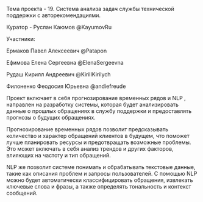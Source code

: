Тема проекта - 19. Система анализа задач службы технической поддержки с авторекомендациями.

Куратор - Руслан Каюмов @KayumovRu

Участники: 

Ермаков Павел Алексеевич @Patapon

Ефимова Елена Сергеевна @ElenaSergeevna

Рудаш Кирилл Андреевич @KirillKirilych

Филоненко Феодосия Юрьевна @andiefreude

Проект включает в себя прогнозирование временных рядов и NLP , направлен на разработку системы, которая будет анализировать данные о прошлых обращениях в службу поддержки и предоставлять прогнозы о будущих обращениях.

Прогнозирование временных рядов позволит предсказывать количество и характер обращений клиентов в будущем, что поможет лучше планировать ресурсы и предотвращать возможные проблемы. Это может включать в себя анализ трендов и других факторов, влияющих на частоту и тип обращений.

NLP же позволит системе понимать и обрабатывать текстовые данные, такие как описания проблем и запросы пользователей. С помощью NLP можно будет автоматически классифицировать обращения, извлекать ключевые слова и фразы, а также определять тональность и контекст сообщений.


